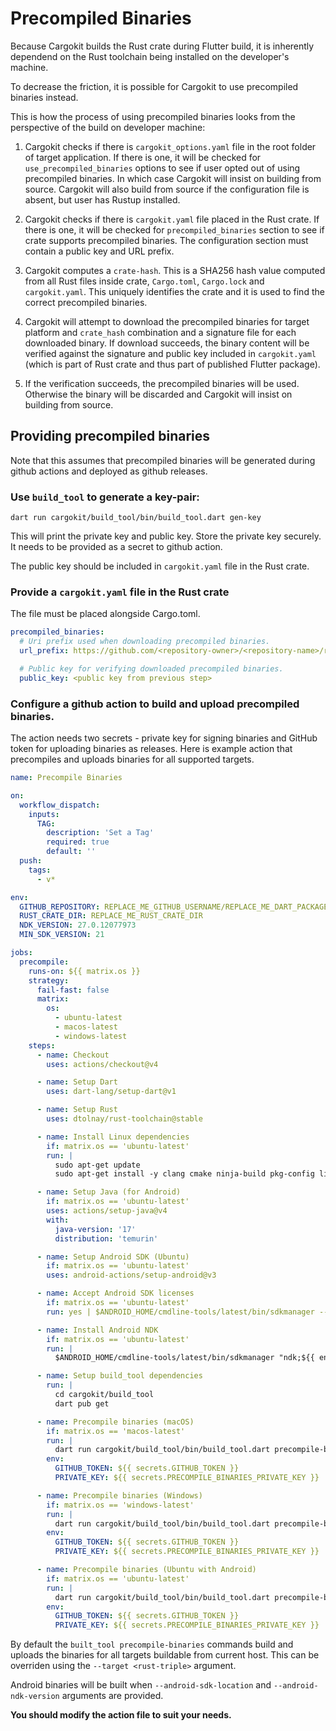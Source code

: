 # Precompiled Binaries

Because Cargokit builds the Rust crate during Flutter build, it is inherently
dependend on the Rust toolchain being installed on the developer's machine.

To decrease the friction, it is possible for Cargokit to use precompiled binaries instead.

This is how the process of using precompiled binaries looks from the perspective of the build on developer machine:

1. Cargokit checks if there is `cargokit_options.yaml` file in the root folder of target application. If there is one, it will be checked for `use_precompiled_binaries` options to see if user opted out of using precompiled binaries. In which case Cargokit will insist on building from source. Cargokit will also build from source if the configuration file is absent, but user has Rustup installed.

2. Cargokit checks if there is `cargokit.yaml` file placed in the Rust crate. If there is one, it will be checked for `precompiled_binaries` section to see if crate supports precompiled binaries. The configuration section must contain a public key and URL prefix.

3. Cargokit computes a `crate-hash`. This is a SHA256 hash value computed from all Rust files inside crate, `Cargo.toml`, `Cargo.lock` and `cargokit.yaml`. This uniquely identifies the crate and it is used to find the correct precompiled binaries.

4. Cargokit will attempt to download the precompiled binaries for target platform and `crate_hash` combination and a signature file for each downloaded binary. If download succeeds, the binary content will be verified against the signature and public key included in `cargokit.yaml` (which is part of Rust crate and thus part of published Flutter package).

5. If the verification succeeds, the precompiled binaries will be used. Otherwise the binary will be discarded and Cargokit will insist on building from source.

## Providing precompiled binaries

Note that this assumes that precompiled binaries will be generated during github actions and deployed as github releases.

### Use `build_tool` to generate a key-pair:

```shell
dart run cargokit/build_tool/bin/build_tool.dart gen-key
```

This will print the private key and public key. Store the private key securely. It needs to be provided as a secret to github action.

The public key should be included in `cargokit.yaml` file in the Rust crate.

### Provide a `cargokit.yaml` file in the Rust crate

The file must be placed alongside Cargo.toml.

```yaml
precompiled_binaries:
  # Uri prefix used when downloading precompiled binaries.
  url_prefix: https://github.com/<repository-owner>/<repository-name>/releases/download/precompiled_

  # Public key for verifying downloaded precompiled binaries.
  public_key: <public key from previous step>
```

### Configure a github action to build and upload precompiled binaries.

The action needs two secrets - private key for signing binaries and GitHub token for uploading binaries as releases. Here is example action that precompiles and uploads binaries for all supported targets.

```yaml
name: Precompile Binaries

on:
  workflow_dispatch:
    inputs:
      TAG:
        description: 'Set a Tag'
        required: true
        default: ''
  push:
    tags:
      - v*

env:
  GITHUB_REPOSITORY: REPLACE_ME_GITHUB_USERNAME/REPLACE_ME_DART_PACKAGE_NAME
  RUST_CRATE_DIR: REPLACE_ME_RUST_CRATE_DIR
  NDK_VERSION: 27.0.12077973
  MIN_SDK_VERSION: 21

jobs:
  precompile:
    runs-on: ${{ matrix.os }}
    strategy:
      fail-fast: false
      matrix:
        os:
          - ubuntu-latest
          - macos-latest
          - windows-latest
    steps:
      - name: Checkout
        uses: actions/checkout@v4

      - name: Setup Dart
        uses: dart-lang/setup-dart@v1

      - name: Setup Rust
        uses: dtolnay/rust-toolchain@stable

      - name: Install Linux dependencies
        if: matrix.os == 'ubuntu-latest'
        run: |
          sudo apt-get update
          sudo apt-get install -y clang cmake ninja-build pkg-config libgtk-3-dev liblzma-dev

      - name: Setup Java (for Android)
        if: matrix.os == 'ubuntu-latest'
        uses: actions/setup-java@v4
        with:
          java-version: '17'
          distribution: 'temurin'

      - name: Setup Android SDK (Ubuntu)
        if: matrix.os == 'ubuntu-latest'
        uses: android-actions/setup-android@v3

      - name: Accept Android SDK licenses
        if: matrix.os == 'ubuntu-latest'
        run: yes | $ANDROID_HOME/cmdline-tools/latest/bin/sdkmanager --licenses

      - name: Install Android NDK
        if: matrix.os == 'ubuntu-latest'
        run: |
          $ANDROID_HOME/cmdline-tools/latest/bin/sdkmanager "ndk;${{ env.NDK_VERSION }}"

      - name: Setup build_tool dependencies
        run: |
          cd cargokit/build_tool
          dart pub get

      - name: Precompile binaries (macOS)
        if: matrix.os == 'macos-latest'
        run: |
          dart run cargokit/build_tool/bin/build_tool.dart precompile-binaries -v --manifest-dir=${{ env.RUST_CRATE_DIR }} --repository=${{ env.GITHUB_REPOSITORY }}
        env:
          GITHUB_TOKEN: ${{ secrets.GITHUB_TOKEN }}
          PRIVATE_KEY: ${{ secrets.PRECOMPILE_BINARIES_PRIVATE_KEY }}

      - name: Precompile binaries (Windows)
        if: matrix.os == 'windows-latest'
        run: |
          dart run cargokit/build_tool/bin/build_tool.dart precompile-binaries -v --manifest-dir=${{ env.RUST_CRATE_DIR }} --repository=${{ env.GITHUB_REPOSITORY }}
        env:
          GITHUB_TOKEN: ${{ secrets.GITHUB_TOKEN }}
          PRIVATE_KEY: ${{ secrets.PRECOMPILE_BINARIES_PRIVATE_KEY }}

      - name: Precompile binaries (Ubuntu with Android)
        if: matrix.os == 'ubuntu-latest'
        run: |
          dart run cargokit/build_tool/bin/build_tool.dart precompile-binaries -v --manifest-dir=${{ env.RUST_CRATE_DIR }} --repository=${{ env.GITHUB_REPOSITORY }} --android-sdk-location=$ANDROID_HOME --android-ndk-version=${{ env.NDK_VERSION }} --android-min-sdk-version=${{ env.MIN_SDK_VERSION }}
        env:
          GITHUB_TOKEN: ${{ secrets.GITHUB_TOKEN }}
          PRIVATE_KEY: ${{ secrets.PRECOMPILE_BINARIES_PRIVATE_KEY }}
```

By default the `built_tool precompile-binaries` commands build and uploads the binaries for all targets buildable from current host. This can be overriden using the `--target <rust-triple>` argument.

Android binaries will be built when `--android-sdk-location` and `--android-ndk-version` arguments are provided.

**You should modify the action file to suit your needs.**

